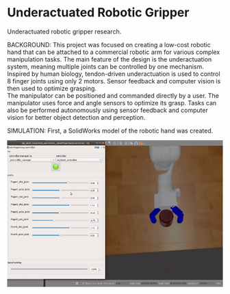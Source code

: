 # Underactuated Robotic Gripper
Underactuated robotic gripper research.

BACKGROUND: This project was focused on creating a low-cost robotic hand that can be attached to a commercial robotic arm for various complex manipulation tasks. The main feature of the design is the underactuation system, meaning multiple joints can be controlled by one mechanism. Inspired by human biology, tendon-driven underactuation is used to control 8 finger joints using only 2 motors. Sensor feedback and computer vision is then used to optimize grasping.  
The manipulator can be positioned and commanded directly by a user. The manipulator uses force and angle sensors to optimize its grasp. Tasks can also be performed autonomously using sensor feedback and computer vision for better object detection and perception.  

SIMULATION: First, a SolidWorks model of the robotic hand was created. 
  
![alt text](https://github.com/cmcalder55/underactuated_robotics/blob/main/screenshots/overhead.png?raw=true)
